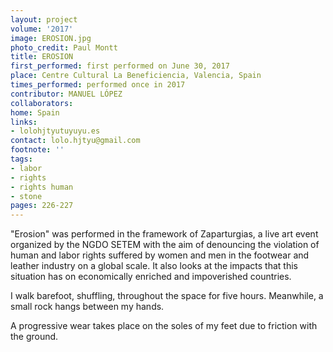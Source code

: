 ```yaml
---
layout: project
volume: '2017'
image: EROSION.jpg
photo_credit: Paul Montt
title: EROSION
first_performed: first performed on June 30, 2017
place: Centre Cultural La Beneficiencia, Valencia, Spain
times_performed: performed once in 2017
contributor: MANUEL LÓPEZ
collaborators: 
home: Spain
links:
- lolohjtyutuyuyu.es
contact: lolo.hjtyu@gmail.com
footnote: ''
tags:
- labor
- rights
- rights human
- stone
pages: 226-227
---
```


"Erosion" was performed in the framework of Zaparturgias, a live art event organized by the NGDO SETEM with the aim of denouncing the violation of human and labor rights suffered by women and men in the footwear and leather industry on a global scale. It also looks at the impacts that this situation has on economically enriched and impoverished countries.

I walk barefoot, shuffling, throughout the space for five hours. Meanwhile, a small rock hangs between my hands.

A progressive wear takes place on the soles of my feet due to friction with the ground.
